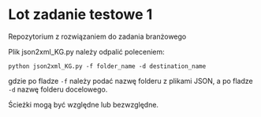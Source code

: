# Lot zadanie testowe 1
Repozytorium z rozwiązaniem do zadania branżowego

Plik json2xml_KG.py należy odpalić poleceniem:

```python json2xml_KG.py -f folder_name -d destination_name```

gdzie po fladze `-f` należy podać nazwę folderu z plikami JSON, a po fladze `-d` nazwę folderu docelowego.

Ścieżki mogą być względne lub bezwzględne.
